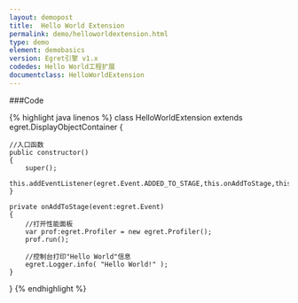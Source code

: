 ```yaml
---
layout: demopost
title:  Hello World Extension
permalink: demo/helloworldextension.html
type: demo
element: demobasics
version: Egret引擎 v1.x
codedes: Hello World工程扩展
documentclass: HelloWorldExtension
---
```


###Code

{% highlight java linenos %}
class HelloWorldExtension extends egret.DisplayObjectContainer
{

    //入口函数
    public constructor()
    {
        super();
        this.addEventListener(egret.Event.ADDED_TO_STAGE,this.onAddToStage,this);
    }

    private onAddToStage(event:egret.Event)
    {
        //打开性能面板
        var prof:egret.Profiler = new egret.Profiler();
        prof.run();

        //控制台打印"Hello World"信息
        egret.Logger.info( "Hello World!" );
    }

}
{% endhighlight %}